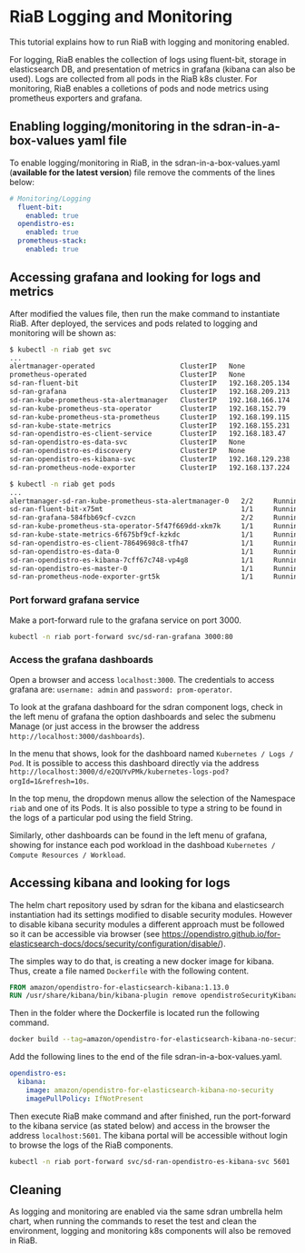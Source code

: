 # RiaB Logging and Monitoring

This tutorial explains how to run RiaB with logging and monitoring enabled.

For logging, RiaB enables the collection of logs using fluent-bit, storage in elasticsearch DB, and presentation of metrics in grafana (kibana can also be used). Logs are collected from all pods in the RiaB k8s cluster.
For monitoring, RiaB enables a colletions of pods and node metrics using prometheus exporters and grafana.

## Enabling logging/monitoring in the sdran-in-a-box-values yaml file

To enable logging/monitoring in RiaB, in the sdran-in-a-box-values.yaml (**available for the latest version**) file remove the comments of the lines below:

```yaml
# Monitoring/Logging
  fluent-bit:
    enabled: true
  opendistro-es:
    enabled: true
  prometheus-stack:
    enabled: true
```

## Accessing grafana and looking for logs and metrics

After modified the values file, then run the make command to instantiate RiaB.
After deployed, the services and pods related to logging and monitoring will be shown as:

```bash
$ kubectl -n riab get svc
... 
alertmanager-operated                     ClusterIP   None              <none>        9093/TCP,9094/TCP,9094/UDP            90s
prometheus-operated                       ClusterIP   None              <none>        9090/TCP                              90s
sd-ran-fluent-bit                         ClusterIP   192.168.205.134   <none>        2020/TCP                              90s
sd-ran-grafana                            ClusterIP   192.168.209.213   <none>        80/TCP                                90s
sd-ran-kube-prometheus-sta-alertmanager   ClusterIP   192.168.166.174   <none>        9093/TCP                              90s
sd-ran-kube-prometheus-sta-operator       ClusterIP   192.168.152.79    <none>        443/TCP                               90s
sd-ran-kube-prometheus-sta-prometheus     ClusterIP   192.168.199.115   <none>        9090/TCP                              90s
sd-ran-kube-state-metrics                 ClusterIP   192.168.155.231   <none>        8080/TCP                              90s
sd-ran-opendistro-es-client-service       ClusterIP   192.168.183.47    <none>        9200/TCP,9300/TCP,9600/TCP,9650/TCP   90s
sd-ran-opendistro-es-data-svc             ClusterIP   None              <none>        9300/TCP,9200/TCP,9600/TCP,9650/TCP   90s
sd-ran-opendistro-es-discovery            ClusterIP   None              <none>        9300/TCP                              90s
sd-ran-opendistro-es-kibana-svc           ClusterIP   192.168.129.238   <none>        5601/TCP                              90s
sd-ran-prometheus-node-exporter           ClusterIP   192.168.137.224   <none>        9100/TCP                              90s
```

```bash
$ kubectl -n riab get pods
... 
alertmanager-sd-ran-kube-prometheus-sta-alertmanager-0   2/2     Running   0          43s
sd-ran-fluent-bit-x75mt                                  1/1     Running   0          43s
sd-ran-grafana-584fbb69cf-cvzcn                          2/2     Running   0          43s
sd-ran-kube-prometheus-sta-operator-5f47f669dd-xkm7k     1/1     Running   0          43s
sd-ran-kube-state-metrics-6f675bf9cf-kzkdc               1/1     Running   0          43s
sd-ran-opendistro-es-client-78649698c8-tfh47             1/1     Running   0          42s
sd-ran-opendistro-es-data-0                              1/1     Running   0          43s
sd-ran-opendistro-es-kibana-7cff67c748-vp4g8             1/1     Running   0          43s
sd-ran-opendistro-es-master-0                            1/1     Running   0          43s
sd-ran-prometheus-node-exporter-grt5k                    1/1     Running   0          43s
```

### Port forward grafana service

Make a port-forward rule to the grafana service on port 3000.

```bash
kubectl -n riab port-forward svc/sd-ran-grafana 3000:80
```

### Access the grafana dashboards

Open a browser and access `localhost:3000`. The credentials to access grafana are: `username: admin` and `password: prom-operator`.

To look at the grafana dashboard for the sdran component logs, check in the left menu of grafana the option dashboards and selec the submenu Manage (or just access in the browser the address `http://localhost:3000/dashboards`).

In the menu that shows, look for the dashboard named `Kubernetes / Logs / Pod`. It is possible to access this dashboard directly via the address `http://localhost:3000/d/e2QUYvPMk/kubernetes-logs-pod?orgId=1&refresh=10s`.

In the top menu, the dropdown menus allow the selection of the Namespace `riab` and one of its Pods. It is also possible to type a string to be found in the logs of a particular pod using the field String. 


Similarly, other dashboards can be found in the left menu of grafana, showing for instance each pod workload in the dashboad `Kubernetes / Compute Resources / Workload`.

## Accessing kibana and looking for logs

The helm chart repository used by sdran for the kibana and elasticsearch instantiation had its settings modified to disable security modules.
However to disable kibana security modules a different approach must be followed so it can be accessible via browser (see https://opendistro.github.io/for-elasticsearch-docs/docs/security/configuration/disable/).

The simples way to do that, is creating a new docker image for kibana. Thus, create a file named `Dockerfile` with the following content.

```dockerfile
FROM amazon/opendistro-for-elasticsearch-kibana:1.13.0
RUN /usr/share/kibana/bin/kibana-plugin remove opendistroSecurityKibana
```

Then in the folder where the Dockerfile is located run the following command.

```bash
docker build --tag=amazon/opendistro-for-elasticsearch-kibana-no-security:1.13.0 .
```


Add the following lines to the end of the file sdran-in-a-box-values.yaml.

```yaml
opendistro-es:
  kibana:
    image: amazon/opendistro-for-elasticsearch-kibana-no-security
    imagePullPolicy: IfNotPresent
```

Then execute RiaB make command and after finished, run the port-forward to the kibana service (as stated below) and access in the browser the address `localhost:5601`. The kibana portal will be accessible without login to browse the logs of the RiaB components.

```bash
kubectl -n riab port-forward svc/sd-ran-opendistro-es-kibana-svc 5601
```

## Cleaning
As logging and monitoring are enabled via the same sdran umbrella helm chart, when running the commands to reset the test and clean the environment, logging and monitoring k8s components will also be removed in RiaB.
